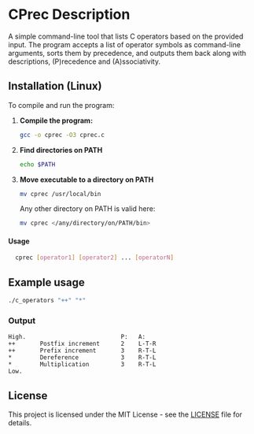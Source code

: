 # CPrec Description
A simple command-line tool that lists C operators based on the provided input. The program accepts a list of operator symbols as command-line arguments, sorts them by precedence, and outputs them back along with descriptions, \(P\)recedence and \(A\)ssociativity. 

## Installation (Linux)

To compile and run the program:

1. **Compile the program:**

    ```sh
    gcc -o cprec -O3 cprec.c
    ```

2. **Find directories on PATH**

    ```sh
    echo $PATH
    ```

3. **Move executable to a directory on PATH**
    ```sh
    mv cprec /usr/local/bin

    ```
    Any other directory on PATH is valid here:

    ```sh
    mv cprec </any/directory/on/PATH/bin>
    ```

#### Usage
```sh
  cprec [operator1] [operator2] ... [operatorN]
```

## Example usage

```sh
./c_operators "++" "*" 
```

### Output

```
High.                           P:   A:
++       Postfix increment      2    L-T-R
++       Prefix increment       3    R-T-L
*        Dereference            3    R-T-L
*        Multiplication         3    R-T-L
Low.
```

## License

This project is licensed under the MIT License - see the [LICENSE](LICENSE) file for details.

